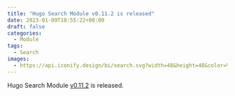 ```yaml
---
title: "Hugo Search Module v0.11.2 is released"
date: 2023-01-09T18:55:22+08:00
draft: false
categories:
  - Module
tags:
  - Search
images:
  - https://api.iconify.design/bi/search.svg?width=48&height=48&color=%23712cf9
---
```


Hugo Search Module [v0.11.2](https://github.com/razonyang/hugo-mod-search/releases/tag/v0.11.2) is released.
